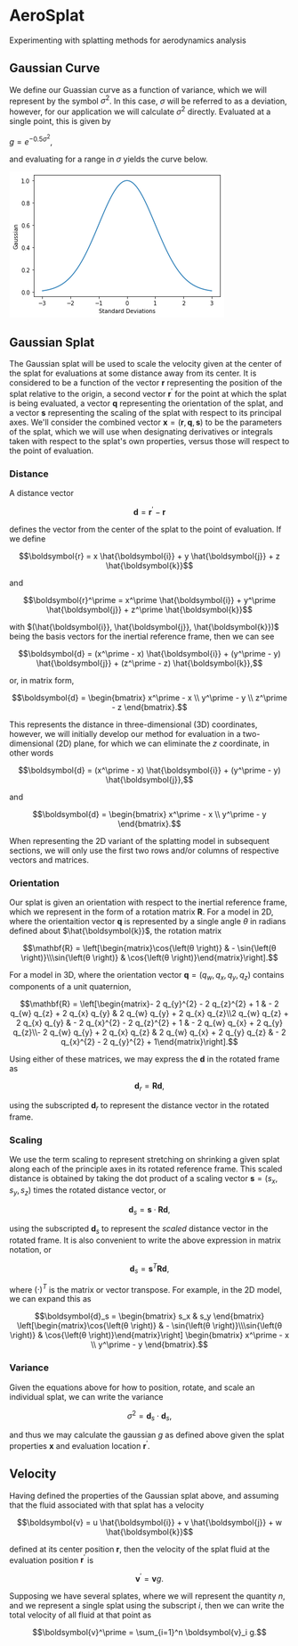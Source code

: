 # AeroSplat
Experimenting with splatting methods for aerodynamics analysis

## Gaussian Curve

We define our Guassian curve as a function of variance, which we will represent by the symbol $\sigma^2$.
In this case, $\sigma$ will be referred to as a deviation, however, for our application we will calculate $\sigma^2$ directly.
Evaluated at a single point, this is given by 

$g = e^{-0.5 \sigma^2}$,

and evaluating for a range in $\sigma$ yields the curve below.

![Gaussian evaluations with respect to $\sigma$](images/gaussian.png)


## Gaussian Splat

The Gaussian splat will be used to scale the velocity given at the center of the splat for evaluations at some distance away from its center.
It is considered to be a function of the vector $\boldsymbol{r}$ representing the position of the splat relative to the origin, a second vector $\boldsymbol{r}^\prime$ for the point at which the splat is being evaluated, a vector $\boldsymbol{q}$ representing the orientation of the splat, and a vector $\boldsymbol{s}$ representing the scaling of the splat with respect to its principal axes.
We'll consider the combined vector $\boldsymbol{x} = \left( \boldsymbol{r}, \boldsymbol{q}, \boldsymbol{s} \right)$ to be the parameters of the splat, which we will use when designating derivatives or integrals taken with respect to the splat's own properties, versus those will respect to the point of evaluation.

### Distance

A distance vector 

```math
\boldsymbol{d} = \boldsymbol{r}^\prime - \boldsymbol{r}
```

defines the vector from the center of the splat to the point of evaluation.
If we define

```math
\boldsymbol{r} = x \hat{\boldsymbol{i}} + y \hat{\boldsymbol{j}} + z \hat{\boldsymbol{k}}
```

and 

```math
\boldsymbol{r}^\prime = x^\prime  \hat{\boldsymbol{i}} + y^\prime  \hat{\boldsymbol{j}} + z^\prime  \hat{\boldsymbol{k}}
```

with $(\hat{\boldsymbol{i}}, \hat{\boldsymbol{j}}, \hat{\boldsymbol{k}})$ being the basis vectors for the inertial reference frame, then we can see

```math
\boldsymbol{d} = (x^\prime - x) \hat{\boldsymbol{i}} + (y^\prime - y) \hat{\boldsymbol{j}} + (z^\prime - z) \hat{\boldsymbol{k}},
```

or, in matrix form,

```math
\boldsymbol{d} = \begin{bmatrix} x^\prime - x \\ y^\prime - y \\ z^\prime - z \end{bmatrix}.
```

This represents the distance in three-dimensional (3D) coordinates, however, we will initially develop our method for evaluation in a two-dimensional (2D) plane, for which we can eliminate the $z$ coordinate, in other words


```math
\boldsymbol{d} = (x^\prime - x) \hat{\boldsymbol{i}} + (y^\prime - y) \hat{\boldsymbol{j}},
```

and 

```math
\boldsymbol{d} = \begin{bmatrix} x^\prime - x \\ y^\prime - y \end{bmatrix}.
```

When representing the 2D variant of the splatting model in subsequent sections, we will only use the first two rows and/or columns of respective vectors and matrices.


### Orientation

Our splat is given an orientation with respect to the inertial reference frame, which we represent in the form of a rotation matrix $\mathbf{R}$.
For a model in 2D, where the orientaition vector $\boldsymbol{q}$ is represented by a single angle $\theta$ in radians defined about $\hat{\boldsymbol{k}}$, the rotation matrix

```math
\mathbf{R} =
\left[\begin{matrix}\cos{\left(θ \right)} & - \sin{\left(θ \right)}\\\sin{\left(θ \right)} & \cos{\left(θ \right)}\end{matrix}\right].
```

For a model in 3D, where the orientation vector $\boldsymbol{q}= \left( q_w, q_x, q_y, q_z \right)$ contains components of a unit quaternion,

```math
\mathbf{R} = 
\left[\begin{matrix}- 2 q_{y}^{2} - 2 q_{z}^{2} + 1 & - 2 q_{w} q_{z} + 2 q_{x} q_{y} & 2 q_{w} q_{y} + 2 q_{x} q_{z}\\2 q_{w} q_{z} + 2 q_{x} q_{y} & - 2 q_{x}^{2} - 2 q_{z}^{2} + 1 & - 2 q_{w} q_{x} + 2 q_{y} q_{z}\\- 2 q_{w} q_{y} + 2 q_{x} q_{z} & 2 q_{w} q_{x} + 2 q_{y} q_{z} & - 2 q_{x}^{2} - 2 q_{y}^{2} + 1\end{matrix}\right].
```

Using either of these matrices, we may express the $\boldsymbol{d}$ in the rotated frame as 

```math
\boldsymbol{d}_r = \mathbf{R}\boldsymbol{d},
```

using the subscripted $\boldsymbol{d}_r$ to represent the distance vector in the rotated frame.


### Scaling

We use the term scaling to represent stretching on shrinking a given splat along each of the principle axes in its rotated reference frame.
This scaled distance is obtained by taking the dot product of a scaling vector $\boldsymbol{s} = \left( s_x, s_y, s_z \right)$ times the rotated distance vector, or

```math
\boldsymbol{d}_s = \boldsymbol{s} \cdot \mathbf{R} \boldsymbol{d},
```

using the subscripted $\boldsymbol{d}_s$ to represent the _scaled_ distance vector in the rotated frame.
It is also convenient to write the above expression in matrix notation, or 

```math
\boldsymbol{d}_s = \boldsymbol{s}^T \mathbf{R}\boldsymbol{d},
```

where $(\cdot)^T$ is the matrix or vector transpose.
For example, in the 2D model, we can expand this as

```math
\boldsymbol{d}_s =
\begin{bmatrix} s_x & s_y \end{bmatrix}
\left[\begin{matrix}\cos{\left(θ \right)} & - \sin{\left(θ \right)}\\\sin{\left(θ \right)} & \cos{\left(θ \right)}\end{matrix}\right]
\begin{bmatrix} x^\prime - x \\ y^\prime - y \end{bmatrix}.
```


### Variance

Given the equations above for how to position, rotate, and scale an individual splat, we can write the variance

```math
\sigma^2 = \boldsymbol{d}_s \cdot \boldsymbol{d}_s,
```

and thus we may calculate the gaussian $g$ as defined above given the splat properties $\boldsymbol{x}$ and evaluation location $\boldsymbol{r}^\prime$.


## Velocity

Having defined the properties of the Gaussian splat above, and assuming that the fluid associated with that splat has a velocity 

```math
\boldsymbol{v} = u \hat{\boldsymbol{i}} + v \hat{\boldsymbol{j}} + w \hat{\boldsymbol{k}}
```

defined at its center position $\boldsymbol{r}$, then the velocity of the splat fluid at the evaluation position $\boldsymbol{r}^\prime$ is

```math
\boldsymbol{v}^\prime = \boldsymbol{v} g.
```

Supposing we have several splates, where we will represent the quantity $n$, and we represent a single splat using the subscript $i$, then we can write the total velocity of all fluid at that point as

```math
\boldsymbol{v}^\prime = \sum_{i=1}^n \boldsymbol{v}_i g.
```
